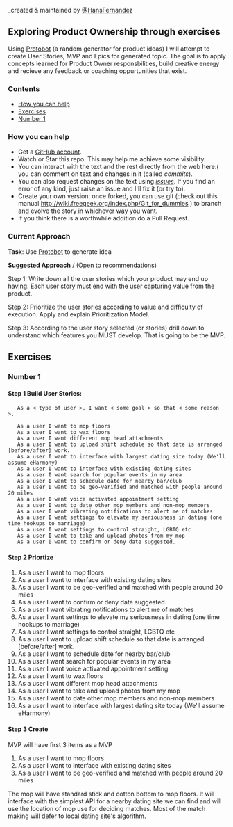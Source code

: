_created & maintained by [@HansFernandez](https://www.linkedin.com/in/hansfernandez/)

## Exploring Product Ownership through exercises

Using [Protobot](http://molly.is/experimenting/protobot/#)  (a random generator for product ideas) I will attempt to create User Stories, MVP and Epics for generated topic. 
The goal is to apply concepts learned for Product Owner responsbilities, build creative energy and recieve any feedback or coaching oppurtunities that exist.


### Contents
- [How you can help](#how-you-can-help)
- [Exercises](#Exercises)
 - [Number 1](#Number-1)


### How you can help

* Get a [GitHub account](http://github.com).
* Watch or Star this repo. This may help me achieve some visibility.
* You can interact with the text and the rest directly from the web here:(
  you can comment on text and changes in it (called *commits*).
* You can also request changes on the text using [*issues*](https://github.com/JJ/hoborg/issues). If you find
  an error of any kind, just raise an issue and I'll fix it (or try
  to).
* Create your own version: once forked, you can use git (check out
  this manual http://wiki.freegeek.org/index.php/Git_for_dummies ) to
  branch and evolve the story in whichever way you want.
* If you think there is a worthwhile addition do a Pull Request.
  
  

### Current Approach 


**Task**: 
Use [Protobot](http://molly.is/experimenting/protobot/#) to generate idea 

**Suggested Approach** / (Open to recommendations)


   Step 1: Write down all the user stories which your product may end up having. Each user story must end with the user capturing value from the product.

   Step 2: Prioritize the user stories according to value and difficulty of execution. Apply and explain Prioritization Model.

   Step 3: According to the user story selected (or stories) drill down to understand which features you MUST develop. That is going to be the MVP.
   
## Exercises 

### Number 1

#### Step 1 Build User Stories:
       As a < type of user >, I want < some goal > so that < some reason >.
       
       As a user I want to mop floors 
       As a user I want to wax floors
       As a user I want different mop head attachments 
       As a user I want to upload shift schedule so that date is arranged [before/after] work.
       As a user I want to interface with largest dating site today (We'll assume eHarmony)
       As a user I want to interface with existing dating sites
       As a user I want search for popular events in my area
       As a user I want to schedule date for nearby bar/club
       As a user I want to be geo-verified and matched with people around 20 miles
       As a user I want voice activated appointment setting
       As a user I want to date other mop members and non-mop members
       As a user I want vibrating notifications to alert me of matches 
       As a user I want settings to elevate my seriousness in dating (one time hookups to marriage)
       As a user I want settings to control straight, LGBTQ etc
       As a user I want to take and upload photos from my mop
       As a user I want to confirm or deny date suggested.




#### Step 2 Priortize 
1. As a user I want to mop floors 
2. As a user I want to interface with existing dating sites
3. As a user I want to be geo-verified and matched with people around 20 miles
4. As a user I want to confirm or deny date suggested.
5. As a user I want vibrating notifications to alert me of matches 
6. As a user I want settings to elevate my seriousness in dating (one time hookups to marriage)
7. As a user I want settings to control straight, LGBTQ etc
8. As a user I want to upload shift schedule so that date is arranged [before/after] work.
9. As a user I want to schedule date for nearby bar/club
10. As a user I want search for popular events in my area
11. As a user I want voice activated appointment setting
12. As a user I want to wax floors
13. As a user I want different mop head attachments 
14. As a user I want to take and upload photos from my mop
15. As a user I want to date other mop members and non-mop members
16. As a user I want to interface with largest dating site today (We'll assume eHarmony)



#### Step 3 Create 

MVP will have first 3 items as a MVP

1. As a user I want to mop floors 
2. As a user I want to interface with existing dating sites
3. As a user I want to be geo-verified and matched with people around 20 miles

The mop will have standard stick and cotton bottom to mop floors. It will interface with the simplest API for a nearby dating site we can find and will use the location of mop use for deciding matches. Most of the match making will defer to local dating site's algorithm.
